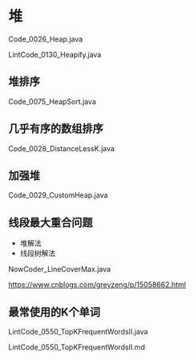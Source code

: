 # 堆

Code_0026_Heap.java

LintCode_0130_Heapify.java

## 堆排序

Code_0075_HeapSort.java

## 几乎有序的数组排序

Code_0028_DistanceLessK.java

## 加强堆

Code_0029_CustomHeap.java

## 线段最大重合问题

- 堆解法
- 线段树解法

NowCoder_LineCoverMax.java

https://www.cnblogs.com/greyzeng/p/15058662.html

## 最常使用的K个单词

LintCode_0550_TopKFrequentWordsII.java

LintCode_0550_TopKFrequentWordsII.md
